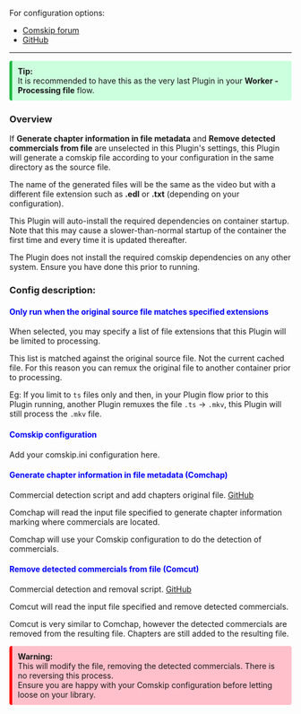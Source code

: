 
For configuration options:
 - [Comskip forum](http://www.kaashoek.com/comskip/)
 - [GitHub](https://github.com/erikkaashoek/Comskip)

---

<div style="background-color:#cfd;border-radius:4px;border-left:solid 5px #2b4;padding:10px;">
<b>Tip:</b>
<br>It is recommended to have this as the very last Plugin in your <b>Worker - Processing file</b></b> flow.
</div>

### Overview

If **Generate chapter information in file metadata** and **Remove detected commercials from file** are unselected in this Plugin's settings,
this Plugin will generate a comskip file according to your configuration in the same directory as the source file.

The name of the generated files will be the same as the video but with a different file extension such as **.edl** or **.txt** (depending on your configuration).

This Plugin will auto-install the required dependencies on container startup. Note that this may cause a slower-than-normal startup of the container the first time and every time it is updated thereafter.

The Plugin does not install the required comskip dependencies on any other system. Ensure you have done this prior to running.


### Config description:

#### <span style="color:blue">Only run when the original source file matches specified extensions</span>
When selected, you may specify a list of file extensions that this Plugin will be limited to processing.

This list is matched against the original source file. Not the current cached file.
For this reason you can remux the original file to another container prior to processing.

Eg: If you limit to `ts` files only and then, in your Plugin flow prior to this Plugin running, another Plugin remuxes
the file `.ts` -> `.mkv`, this Plugin will still process the `.mkv` file.

#### <span style="color:blue">Comskip configuration</span>
Add your comskip.ini configuration here.


#### <span style="color:blue">Generate chapter information in file metadata (Comchap)</span>
Commercial detection script and add chapters original file.
[GitHub](https://github.com/BrettSheleski/comchap)

Comchap will read the input file specified to generate chapter information marking where commercials are located.

Comchap will use your Comskip configuration to do the detection of commercials.


#### <span style="color:blue">Remove detected commercials from file (Comcut)</span>
Commercial detection and removal script.
[GitHub](https://github.com/BrettSheleski/comchap)

Comcut will read the input file specified and remove detected commercials.

Comcut is very similar to Comchap, however the detected commercials are removed from the resulting file. 
Chapters are still added to the resulting file.

<div style="background-color:pink;border-radius:4px;border-left:solid 5px red;padding:10px;">
<b>Warning:</b>
<br>This will modify the file, removing the detected commercials. There is no reversing this process.
<br>Ensure you are happy with your Comskip configuration before letting loose on your library.
</div>




